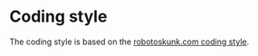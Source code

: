 # Coding style
The coding style is based on the
[robotoskunk.com coding style](https://github.com/RobotoSkunk/robotoskunk.com/blob/main/CODING_STYLE.md).
